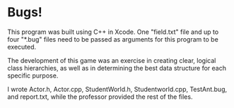 # Bugs!
This program was built using C++ in Xcode.
One "field.txt" file and up to four "*.bug" files need to be passed as arguments for this program to be executed.

The development of this game was an exercise in creating clear, logical class hierarchies, as well as in determining the best data structure for each specific purpose.

I wrote Actor.h, Actor.cpp, StudentWorld.h, Studentworld.cpp, TestAnt.bug, and report.txt, while the professor provided the rest of the files.
